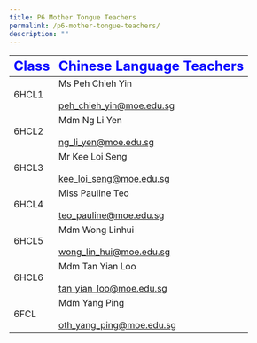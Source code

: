 ```yaml
---
title: P6 Mother Tongue Teachers
permalink: /p6-mother-tongue-teachers/
description: ""
---
```

|     <strong style="color: blue; font-size: 24px;">Class</strong>|<strong style="color: blue; font-size: 24px;">Chinese Language Teachers</strong>|
| -------------------------------- | ---------------------------------------------------- |
| 6HCL1 | Ms Peh Chieh Yin   <br><br><a href="mailto:peh_chieh_yin@moe.edu.sg">peh_chieh_yin@moe.edu.sg  </a>|
| 6HCL2 | Mdm Ng Li Yen  <br><br><a href="mailto:ng_li_yen@moe.edu.sg">ng_li_yen@moe.edu.sg</a>|
| 6HCL3| Mr Kee Loi Seng  <br><br><a href="mailto:kee_loi_seng@moe.edu.sg">kee_loi_seng@moe.edu.sg</a>|
| 6HCL4| Miss Pauline Teo  <br><br><a href="mailto:teo_pauline@moe.edu.sg">teo_pauline@moe.edu.sg</a>|
| 6HCL5| Mdm Wong Linhui <br><br><a href="mailto:wong_lin_hui@moe.edu.sg">wong_lin_hui@moe.edu.sg </a>|
| 6HCL6| Mdm Tan Yian Loo  <br><br><a href="mailto:tan_yian_loo@moe.edu.sg">tan_yian_loo@moe.edu.sg</a>|
| 6FCL | Mdm Yang Ping  <br><br><a href="mailto:oth_yang_ping@moe.edu.sg">oth_yang_ping@moe.edu.sg </a>|